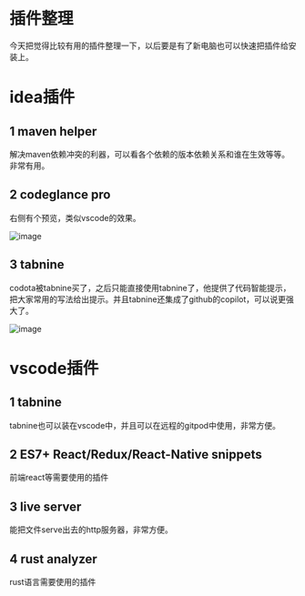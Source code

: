 # 插件整理
今天把觉得比较有用的插件整理一下，以后要是有了新电脑也可以快速把插件给安装上。
# idea插件
## 1 maven helper
解决maven依赖冲突的利器，可以看各个依赖的版本依赖关系和谁在生效等等。非常有用。
## 2 codeglance pro
右侧有个预览，类似vscode的效果。

![image](https://i.imgur.com/hUcHGaf.gif)

## 3 tabnine
codota被tabnine买了，之后只能直接使用tabnine了，他提供了代码智能提示，把大家常用的写法给出提示。并且tabnine还集成了github的copilot，可以说更强大了。

![image](https://i.imgur.com/JA3d40w.gif)

# vscode插件
## 1 tabnine
tabnine也可以装在vscode中，并且可以在远程的gitpod中使用，非常方便。
## 2 ES7+ React/Redux/React-Native snippets
前端react等需要使用的插件
## 3 live server
能把文件serve出去的http服务器，非常方便。
## 4 rust analyzer
rust语言需要使用的插件